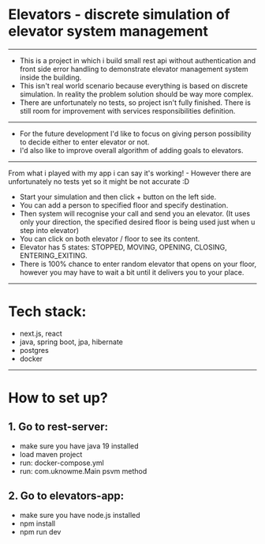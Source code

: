 # Elevators - discrete simulation of elevator system management
 
 ---
 
 - This is a project in which i build small rest api without authentication and front side error handling to demonstrate elevator management system inside the building.
 - This isn't real world scenario because everything is based on discrete simulation. In reality the problem solution should be way more complex.
 - There are unfortunately no tests, so project isn't fully finished. There is still room for improvement with services responsibilities definition.
 
 ---
 
 - For the future development I'd like to focus on giving person possibility to decide either to enter elevator or not.
 - I'd also like to improve overall algorithm of adding goals to elevators.
 
 ---
 
From what i played with my app i can say it's working! - However there are unfortunately no tests yet so it might be not accurate :D
 
 - Start your simulation and then click + button on the left side.
 - You can add a person to specified floor and specify destination.
 - Then system will recognise your call and send you an elevator. (It uses only your direction, the specified desired floor is being used just when u step into elevator)
 - You can click on both elevator / floor to see its content.
 - Elevator has 5 states: STOPPED, MOVING, OPENING, CLOSING, ENTERING_EXITING.
 - There is 100% chance to enter random elevator that opens on your floor, however you may have to wait a bit until it delivers you to your place.
 
 ---
 
# Tech stack:
- next.js, react
- java, spring boot, jpa, hibernate
- postgres
- docker
 
 ---
 
# How to set up?
 
## 1. Go to rest-server:
- make sure you have java 19 installed
- load maven project
- run: docker-compose.yml
- run: com.uknowme.Main psvm method


## 2. Go to elevators-app:
- make sure you have node.js installed
- npm install
- npm run dev
